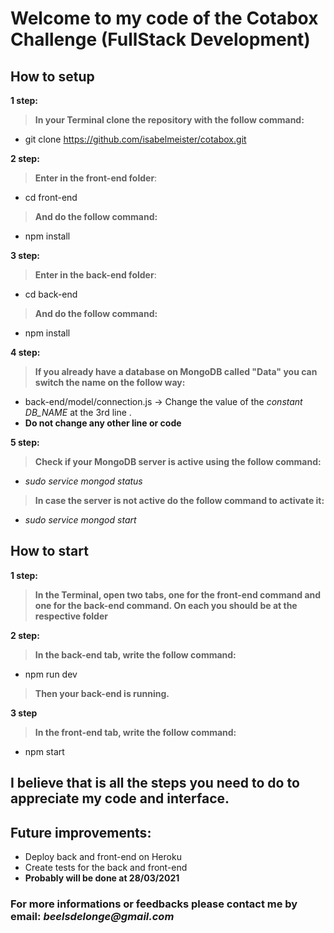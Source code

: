 # Welcome to my code of the Cotabox Challenge (FullStack Development)

## How to setup

**1 step:**
> **In your Terminal clone the repository with the follow command:**
 * git clone https://github.com/isabelmeister/cotabox.git
  
**2 step:**
> **Enter in the front-end folder**:
  * cd front-end
  > **And do the follow command:**
  * npm install
    
**3 step:**
> **Enter in the back-end folder**:
  * cd back-end
  > **And do the follow command:**
  * npm install
  
**4 step:**
> **If you already have a database on MongoDB called "Data" you can switch the name on the follow way:**
  * back-end/model/connection.js -> Change the value of the _constant DB_NAME_ at the 3rd line .
  * **Do not change any other line or code**

**5 step:**
> **Check if your MongoDB server is active using the follow command:**
* _sudo service mongod status_
> **In case the server is not active do the follow command to activate it:**
* _sudo service mongod start_

## How to start

**1 step:**
> **In the Terminal, open two tabs, one for the front-end command and one for the back-end command.
On each you should be at the respective folder**
  
**2 step:**
> **In the back-end tab, write the follow command:**
* npm run dev
> **Then your back-end is running.**
  
**3 step**
> **In the front-end tab, write the follow command:**
* npm start
  
## I believe that is all the steps you need to do to appreciate my code and interface.

## Future improvements:
- Deploy back and front-end on Heroku
- Create tests for the back and front-end
- **Probably will be done at 28/03/2021**

### For more **informations** or **feedbacks** please **contact me by email: _beelsdelonge@gmail.com_**
